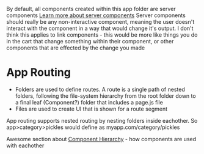 By default, all components created within this app folder are server components
[Learn more about server components](https://nextjs.org/docs/getting-started/react-essentials)
Server components should really be any non-interactive component, meaning the user doesn't interact with the component in a way that would change it's output. I don't think this applies to link components - this would be more like things you do in the cart that change something within their component, or other components that are effected by the change you made

# App Routing

- Folders are used to define routes. A route is a single path of nested folders, following the file-system hierarchy from the root folder down to a final leaf (Component?) folder that includes a page.js file
- Files are used to create UI that is shown for a route segment

App routing supports nested routing by nesting folders inside eachother. So app>category>pickles would define as myapp.com/category/pickles

Awesome section about [Component Hierarchy](https://nextjs.org/docs/app/building-your-application/routing#component-hierarchy) - how components are used with eachother
